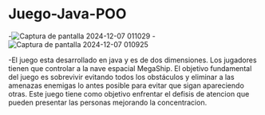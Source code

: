 # Juego-Java-POO
-![Captura de pantalla 2024-12-07 011029](https://github.com/user-attachments/assets/3912102e-0560-4ada-a2da-47416ffb411a)
-![Captura de pantalla 2024-12-07 010925](https://github.com/user-attachments/assets/2eabb002-b483-488e-b487-bd0c7237b390)

-El juego esta desarrollado en java y es de dos dimensiones. Los jugadores tienen que controlar a la nave espacial MegaShip. El objetivo fundamental del juego es sobrevivir evitando todos los obstáculos y eliminar a las amenazas enemigas lo antes posible para evitar que sigan apareciendo otras. 
Este juego tiene como objetivo enfrentar el defisis de atencion que pueden presentar las personas mejorando la concentracion.
